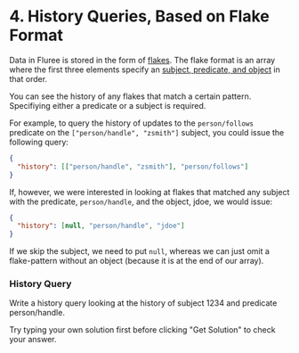 # 4. History Queries, Based on Flake Format

Data in Fluree is stored in the form of [flakes](/docs/0.16.0/infrastructure/db-infrastructure#flakes). The flake format is an array where the first three elements specify an [subject, predicate, and object](/docs/infrastructure/db-infrastructure#subject-predicate-object-model) in that order.

You can see the history of any flakes that match a certain pattern. Specifiying either a predicate or a subject is required.

For example, to query the history of updates to the `person/follows` predicate on the `["person/handle", "zsmith"]` subject, you could issue the following query:

```json
{
  "history": [["person/handle", "zsmith"], "person/follows"]
}
```

If, however, we were interested in looking at flakes that matched any subject with the predicate, `person/handle`, and the object, jdoe, we would issue:

```json
{
  "history": [null, "person/handle", "jdoe"]
}
```

If we skip the subject, we need to put `null`, whereas we can just omit a flake-pattern without an object (because it is at the end of our array).

<div class="challenge">
<h3>History Query</h3>
<p>Write a history query looking at the history of subject 1234 and predicate person/handle.</p>
<p>Try typing your own solution first before clicking "Get Solution" to check your answer. </p>
</div>
